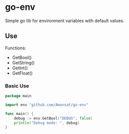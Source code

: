 # go-env
Simple go lib for environment variables with default values.
## Use

Functions:
- GetBool()
- GetString()
- GetInt()
- GetFloat()

### Basic Use

```go
package main

import env "github.com/Amonsat/go-env"

func main() {
	debug := env.GetBool("DEBUG", false)
	println("Debug mode: ", debug)
}
```